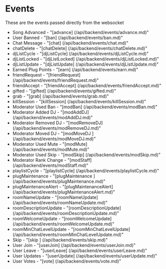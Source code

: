 # Events

These are the events passed directly from the websocket


* Song Advanced          - "[advance]                       (/api/backend/events/advance.md)"
* User Banned            - "[ban]                           (/api/backend/events/ban.md)"
* Chat Message           - "[chat]                          (/api/backend/events/chat.md)"
* chatDelete             - "[chatDelete]                    (/api/backend/events/chatDelete.md)"
* djListCycle            - "[djListCycle]                   (/api/backend/events/djListCycle.md)"
* djListLocked           - "[djListLocked]                  (/api/backend/events/djListLocked.md)"
* djListUpdate           - "[djListUpdate]                  (/api/backend/events/djListUpdate.md)"
* Earned Plug Points     - "[earn]                          (/api/backend/events/earn.md)"
* friendRequest          - "[friendRequest]                 (/api/backend/events/friendRequest.md)"
* friendAccept           - "[friendAccept]                  (/api/backend/events/friendAccept.md)"
* gifted                 - "[gifted]                        (/api/backend/events/gifted.md)"
* grab                   - "[grab]                          (/api/backend/events/grab.md)"
* killSession            - "[killSession]                   (/api/backend/events/killSession.md)"
* Moderator Used Ban     - "[modBan]                        (/api/backend/events/modBan.md)"
* Moderator Added DJ     - "[modAddDJ]                      (/api/backend/events/modAddDJ.md)"
* Moderator Removed DJ   - "[modRemoveDJ]                   (/api/backend/events/modRemoveDJ.md)"
* Moderator Moved DJ     - "[modMoveDJ ]                    (/api/backend/events/modMoveDJ.md)"
* Moderator Used Mute    - "[modMute]                       (/api/backend/events/modMute.md)"
* Moderator Used Skip    - "[modSkip]                       (/api/backend/events/modSkip.md)"
* Moderator Rank Change  - "[modStaff]                      (/api/backend/events/modStaff.md)"
* playlistCycle          - "[playlistCycle]                 (/api/backend/events/playlistCycle.md)"
* plugMaintenance        - "[plugMaintenance ]              (/api/backend/events/plugMaintenance.md)"
* plugMaintenanceAlert   - "[plugMaintenanceAlert]          (/api/backend/events/plugMaintenanceAlert.md)"
* roomNameUpdate         - "[roomNameUpdate]                (/api/backend/events/roomNameUpdate.md)"
* roomDescriptionUpdate  - "[roomDescriptionUpdate]         (/api/backend/events/roomDescriptionUpdate.md)"
* roomWelcomeUpdate      - "[roomWelcomeUpdate]             (/api/backend/events/roomWelcomeUpdate.md)"
* roomMinChatLevelUpdate - "[roomMinChatLevelUpdate]        (/api/backend/events/roomMinChatLevelUpdate.md)"
* Skip                   - "[skip ]                         (/api/backend/events/skip.md)"
* User Join              - "[userJoin]                      (/api/backend/events/userJoin.md)"
* User Leave             - "[userLeave]                     (/api/backend/events/userLeave.md)"
* User Updates           - "[userUpdate]                    (/api/backend/events/userUpdate.md)"
* User Votes             - "[vote]                          (/api/backend/events/vote.md)"
